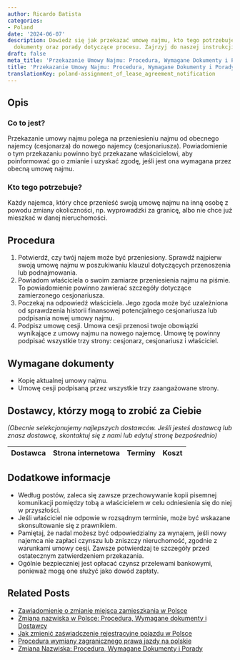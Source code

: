 ```yaml
---
author: Ricardo Batista
categories:
- Poland
date: '2024-06-07'
description: Dowiedz się jak przekazać umowę najmu, kto tego potrzebuje, wymagane
  dokumenty oraz porady dotyczące procesu. Zajrzyj do naszej instrukcji!
draft: false
meta_title: 'Przekazanie Umowy Najmu: Procedura, Wymagane Dokumenty i Porady'
title: 'Przekazanie Umowy Najmu: Procedura, Wymagane Dokumenty i Porady'
translationKey: poland-assignment_of_lease_agreement_notification
---
```



## Opis
### Co to jest?
Przekazanie umowy najmu polega na przeniesieniu najmu od obecnego najemcy (cesjonarza) do nowego najemcy (cesjonariusza). Powiadomienie o tym przekazaniu powinno być przekazane właścicielowi, aby poinformować go o zmianie i uzyskać zgodę, jeśli jest ona wymagana przez obecną umowę najmu.
### Kto tego potrzebuje?
Każdy najemca, który chce przenieść swoją umowę najmu na inną osobę z powodu zmiany okoliczności, np. wyprowadzki za granicę, albo nie chce już mieszkać w danej nieruchomości.

## Procedura
1. Potwierdź, czy twój najem może być przeniesiony. Sprawdź najpierw swoją umowę najmu w poszukiwaniu klauzul dotyczących przenoszenia lub podnajmowania.
2. Powiadom właściciela o swoim zamiarze przeniesienia najmu na piśmie. To powiadomienie powinno zawierać szczegóły dotyczące zamierzonego cesjonariusza.
3. Poczekaj na odpowiedź właściciela. Jego zgoda może być uzależniona od sprawdzenia historii finansowej potencjalnego cesjonariusza lub podpisania nowej umowy najmu.
4. Podpisz umowę cesji. Umowa cesji przenosi twoje obowiązki wynikające z umowy najmu na nowego najemcę. Umowę tę powinny podpisać wszystkie trzy strony: cesjonarz, cesjonariusz i właściciel.

## Wymagane dokumenty
- Kopię aktualnej umowy najmu.
- Umowę cesji podpisaną przez wszystkie trzy zaangażowane strony.

## Dostawcy, którzy mogą to zrobić za Ciebie

_(Obecnie selekcjonujemy najlepszych dostawców. Jeśli jesteś dostawcą lub znasz dostawcę, skontaktuj się z nami lub edytuj stronę bezpośrednio)_

| Dostawca        |     Strona internetowa  |     Terminy     |       Koszt      |
| --------------- | --------------- |  :-------------: | :-------------: |

## Dodatkowe informacje
- Według postów, zaleca się zawsze przechowywanie kopii pisemnej komunikacji pomiędzy tobą a właścicielem w celu odniesienia się do niej w przyszłości.
- Jeśli właściciel nie odpowie w rozsądnym terminie, może być wskazane skonsultowanie się z prawnikiem.
- Pamiętaj, że nadal możesz być odpowiedzialny za wynajem, jeśli nowy najemca nie zapłaci czynszu lub zniszczy nieruchomość, zgodnie z warunkami umowy cesji. Zawsze potwierdzaj te szczegóły przed ostatecznym zatwierdzeniem przekazania.
- Ogólnie bezpieczniej jest opłacać czynsz przelewami bankowymi, ponieważ mogą one służyć jako dowód zapłaty.


## Related Posts

- [Zawiadomienie o zmianie miejsca zamieszkania w Polsce](https://tramitit.com/pl/guides/poland/zgloszenie_zmiany_miejsca_zamieszkania/)
- [Zmiana nazwiska w Polsce: Procedura, Wymagane dokumenty i Dostawcy](https://tramitit.com/pl/guides/poland/zgloszenie_zmiany_nazwiska/)
- [Jak zmienić zaświadczenie rejestracyjne pojazdu w Polsce](https://tramitit.com/pl/guides/poland/zmiana_dowodu_rejestracyjnego/)
- [Procedura wymiany zagranicznego prawa jazdy na polskie](https://tramitit.com/pl/guides/poland/wymiana_prawa_jazdy/)
- [Zmiana Nazwiska: Procedura, Wymagane Dokumenty i Porady](https://tramitit.com/pl/guides/poland/zgloszenie_zmiany_imienia/)